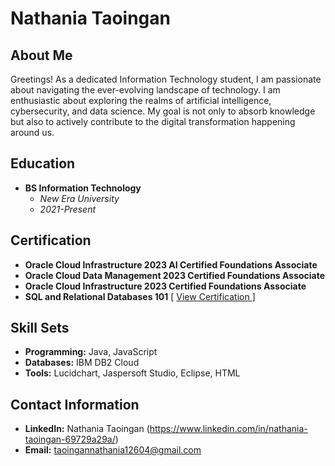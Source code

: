 # Nathania Taoingan

## About Me

Greetings! As a dedicated Information Technology student, I am passionate about navigating the ever-evolving landscape of technology. I am enthusiastic about exploring the realms of artificial intelligence, cybersecurity, and data science. My goal is not only to absorb knowledge but also to actively contribute to the digital transformation happening around us.

## Education

- **BS Information Technology**
  - *New Era University*
  - *2021-Present*

## Certification

- **Oracle Cloud Infrastructure 2023 AI Certified Foundations Associate**
- **Oracle Cloud Data Management 2023 Certified Foundations Associate**
- **Oracle Cloud Infrastructure 2023 Certified Foundations Associate**
- **SQL and Relational Databases 101** [ [View Certification ](https://courses.cognitiveclass.ai/certificates/5eb78e33c8144d3ca5cf3f572cafe743)]

## Skill Sets

- **Programming:** Java, JavaScript
- **Databases:** IBM DB2 Cloud
- **Tools:** Lucidchart, Jaspersoft Studio, Eclipse, HTML

## Contact Information

- **LinkedIn:** Nathania Taoingan (https://www.linkedin.com/in/nathania-taoingan-69729a29a/)
- **Email:** taoingannathania12604@gmail.com

